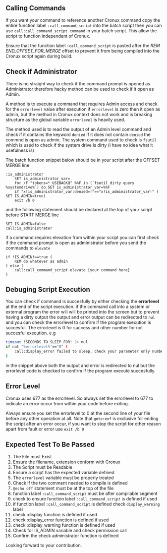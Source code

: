 
## Calling Commands

If you want your command to reference another Cronux command copy the entire function label 
`:call_command_script` into the batch script then you can use `call:call_command_script command` 
in your batch script. This allow the script to function independent of Cronux.

Ensure that the function label `:call_command_script` is pasted after the *REM END_OFFSET_FOR_MERGE* 
offset to prevent it from being compiled into the Cronux script again during build.

## Check if Administrator

There is no straight way to check if the command prompt is opened as Administrator therefore 
hacky method can be used to check if it open as Admin. 

A method is to execute a command that requires Admin access and check for the `errorlevel` value after 
execution if `errorlevel` is zero then it open as admin, but the method in Cronux context does not work 
and is breaking structure as the global variable `errorlevel` is heavily used. 

The method used is to read the output of an Admin level command and check if it contains the keyword `denied` 
if it does not contain `denied` the commnd is open as admin. The system command used to check is `fsutil` which 
is used to check if the system drive is dirty (i have no idea what it usefulness is)

The batch function snippet below should be in your script after the OFFSET MERGE line 

```batch
:is_administrator
	SET is_administrator_var=
	for /F "tokens=* USEBACKQ" %%F in (`fsutil dirty query %systemdrive%`) do SET is_administrator_var=%%F
	if "x!is_administrator_var:denied=!"=="x!is_administrator_var!" ( SET IS_ADMIN=true) 
	exit /b 0
```

and the following statement should be declared at the top of your script before START MERGE line 

```batch
SET IS_ADMIN=false
call:is_administrator
```

if a command requires elevation from within your script you can first check if the command prompt is open as 
administrator before you send the commands to `elevate`

```
if !IS_ADMIN!==true (
	REM do whatever as admin 
) else (
	call:call_command_script elevate [your command here]
)
```


## Debuging Script Execution

You can check if command is succesfully by either checking the **errorlevel** at the end 
of the script execution. if the command call into a system or external program the error 
will will be printed into the screen but to prevent having a dirty output the output and 
error output can be redirected to `nul` and you can check the errorlevel to confirm if the 
program execution is succesful. The errorlevel is 0 for success and other number for 
not succesful execution. e.g 

```bash
timeout !SECONDS_TO_SLEEP_FOR! 2> nul 
if not "%errorlevel%"=="0" (
	call:display_error failed to sleep, check your parameter only number between -1 to 99999 accepted
)
```

in the snippet above both the output and error is redirected to nul but the errorlevel code is 
checked to confirm if the program execute succesfully. 

## Error Level

Cronux uses 677 as the errorlevel. So always set the errorlevel to 677 to indicate 
an error occur from within your code before exiting. 

Always ensure you set the errorlevel to 0 at the second line of your file before any other 
operation at all. Note that `goto:eof` is exclusive for ending the script after an error 
occur, if you want to stop the script for other reason apart from fault or error use 
`exit /b 0`

## Expected Test To Be Passed

 1.  The File must Exist 
 2.  Ensure the filename, extension conform with Cronux 
 3.  The Script must be Readable
 4.  Ensure a script has the expected variable defined
 5.  The `errorlevel` variable must be properly treated
 6.  Check if the two comment needed to compile is defined
 7.  `@echo off` statement must be at the top of the file
 8.  function label `:call_command_script` must be after compilable segment
 9.  check to ensure function label `:call_command_script` is defined if used 
 9.  if function label `:call_command_script` is defined check `display_warning` label  
 10. check :display function is defined if used
 11. check :display_error function is defined if used
 12. check :display_warning function is defined if used
 13. Check for IS_ADMIN variable and check permission call
 13. Confirm the check administrator function is defined
 
Looking forward to your contribution.
 
